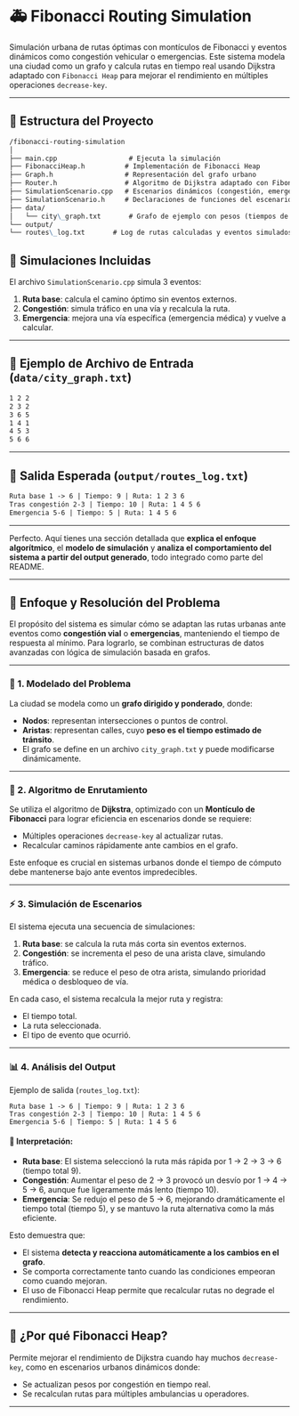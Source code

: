 
# 🚑 Fibonacci Routing Simulation

Simulación urbana de rutas óptimas con montículos de Fibonacci y eventos dinámicos como congestión vehicular o emergencias. Este sistema modela una ciudad como un grafo y calcula rutas en tiempo real usando Dijkstra adaptado con `Fibonacci Heap` para mejorar el rendimiento en múltiples operaciones `decrease-key`.

---

## 📂 Estructura del Proyecto

```markdown
/fibonacci-routing-simulation
│
├── main.cpp                  # Ejecuta la simulación
├── FibonacciHeap.h          # Implementación de Fibonacci Heap
├── Graph.h                  # Representación del grafo urbano
├── Router.h                 # Algoritmo de Dijkstra adaptado con Fibonacci Heap
├── SimulationScenario.cpp   # Escenarios dinámicos (congestión, emergencias)
├── SimulationScenario.h     # Declaraciones de funciones del escenario
├── data/
│   └── city\_graph.txt       # Grafo de ejemplo con pesos (tiempos de tránsito)
└── output/
└── routes\_log.txt       # Log de rutas calculadas y eventos simulados
```


## 🧪 Simulaciones Incluidas

El archivo `SimulationScenario.cpp` simula 3 eventos:

1. **Ruta base**: calcula el camino óptimo sin eventos externos.
2. **Congestión**: simula tráfico en una vía y recalcula la ruta.
3. **Emergencia**: mejora una vía específica (emergencia médica) y vuelve a calcular.

---

## 📄 Ejemplo de Archivo de Entrada (`data/city_graph.txt`)

```txt
1 2 2
2 3 2
3 6 5
1 4 1
4 5 3
5 6 6
```

---

## 🧾 Salida Esperada (`output/routes_log.txt`)

```txt
Ruta base 1 -> 6 | Tiempo: 9 | Ruta: 1 2 3 6
Tras congestión 2-3 | Tiempo: 10 | Ruta: 1 4 5 6
Emergencia 5-6 | Tiempo: 5 | Ruta: 1 4 5 6
```

---
Perfecto. Aquí tienes una sección detallada que **explica el enfoque algorítmico**, el **modelo de simulación** y **analiza el comportamiento del sistema a partir del output generado**, todo integrado como parte del README.

---

## 🧠 Enfoque y Resolución del Problema

El propósito del sistema es simular cómo se adaptan las rutas urbanas ante eventos como **congestión vial** o **emergencias**, manteniendo el tiempo de respuesta al mínimo. Para lograrlo, se combinan estructuras de datos avanzadas con lógica de simulación basada en grafos.

---

### 🔧 1. Modelado del Problema

La ciudad se modela como un **grafo dirigido y ponderado**, donde:

* **Nodos**: representan intersecciones o puntos de control.
* **Aristas**: representan calles, cuyo **peso es el tiempo estimado de tránsito**.
* El grafo se define en un archivo `city_graph.txt` y puede modificarse dinámicamente.

---

### 🚀 2. Algoritmo de Enrutamiento

Se utiliza el algoritmo de **Dijkstra**, optimizado con un **Montículo de Fibonacci** para lograr eficiencia en escenarios donde se requiere:

* Múltiples operaciones `decrease-key` al actualizar rutas.
* Recalcular caminos rápidamente ante cambios en el grafo.

Este enfoque es crucial en sistemas urbanos donde el tiempo de cómputo debe mantenerse bajo ante eventos impredecibles.

---

### ⚡ 3. Simulación de Escenarios

El sistema ejecuta una secuencia de simulaciones:

1. **Ruta base**: se calcula la ruta más corta sin eventos externos.
2. **Congestión**: se incrementa el peso de una arista clave, simulando tráfico.
3. **Emergencia**: se reduce el peso de otra arista, simulando prioridad médica o desbloqueo de vía.

En cada caso, el sistema recalcula la mejor ruta y registra:

* El tiempo total.
* La ruta seleccionada.
* El tipo de evento que ocurrió.

---

### 📊 4. Análisis del Output

Ejemplo de salida (`routes_log.txt`):

```
Ruta base 1 -> 6 | Tiempo: 9 | Ruta: 1 2 3 6
Tras congestión 2-3 | Tiempo: 10 | Ruta: 1 4 5 6
Emergencia 5-6 | Tiempo: 5 | Ruta: 1 4 5 6
```

#### 🔎 Interpretación:

* **Ruta base**: El sistema seleccionó la ruta más rápida por 1 → 2 → 3 → 6 (tiempo total 9).
* **Congestión**: Aumentar el peso de 2 → 3 provocó un desvío por 1 → 4 → 5 → 6, aunque fue ligeramente más lento (tiempo 10).
* **Emergencia**: Se redujo el peso de 5 → 6, mejorando dramáticamente el tiempo total (tiempo 5), y se mantuvo la ruta alternativa como la más eficiente.

Esto demuestra que:

* El sistema **detecta y reacciona automáticamente a los cambios en el grafo**.
* Se comporta correctamente tanto cuando las condiciones empeoran como cuando mejoran.
* El uso de Fibonacci Heap permite que recalcular rutas no degrade el rendimiento.

---


## 📌 ¿Por qué Fibonacci Heap?

Permite mejorar el rendimiento de Dijkstra cuando hay muchos `decrease-key`, como en escenarios urbanos dinámicos donde:

* Se actualizan pesos por congestión en tiempo real.
* Se recalculan rutas para múltiples ambulancias u operadores.

---

